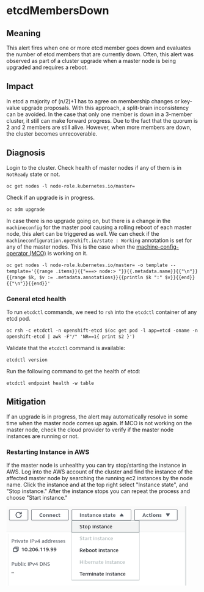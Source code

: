 # etcdMembersDown

## Meaning

This alert fires when one or more etcd member goes down and evaluates the
number of etcd members that are currently down. Often, this alert was observed
as part of a cluster upgrade when a master node is being upgraded and requires a
reboot.

## Impact

In etcd a majority of (n/2)+1 has to agree on membership changes or key-value
upgrade proposals. With this approach, a split-brain inconsistency can be
avoided. In the case that only one member is down in a 3-member cluster, it
still can make forward progress. Due to the fact that the quorum is 2 and 2
members are still alive. However, when more members are down, the cluster
becomes unrecoverable.

## Diagnosis

Login to the cluster. Check health of master nodes if any of them is in
`NotReady` state or not.

```console
oc get nodes -l node-role.kubernetes.io/master=
```

Check if an upgrade is in progress.

```console
oc adm upgrade
```

In case there is no upgrade going on, but there is a change in the
`machineconfig` for the master pool causing a rolling reboot of each master
node, this alert can be triggered as well. We can check if the
`machineconfiguration.openshift.io/state : Working` annotation is set for any of
the master nodes. This is the case when the [machine-config-operator
(MCO)](https://github.com/openshift/machine-config-operator) is working on it.

```console
oc get nodes -l node-role.kubernetes.io/master= -o template --template='{{range .items}}{{"===> node:> "}}{{.metadata.name}}{{"\n"}}{{range $k, $v := .metadata.annotations}}{{println $k ":" $v}}{{end}}{{"\n"}}{{end}}'
```

### General etcd health

To run `etcdctl` commands, we need to `rsh` into the `etcdctl` container of any
etcd pod.

```console
oc rsh -c etcdctl -n openshift-etcd $(oc get pod -l app=etcd -oname -n openshift-etcd | awk -F"/" 'NR==1{ print $2 }')
```

Validate that the `etcdctl` command is available:

```console
etcdctl version
```

Run the following command to get the health of etcd:

```console
etcdctl endpoint health -w table
```

## Mitigation

If an upgrade is in progress, the alert may automatically resolve in some time
when the master node comes up again. If MCO is not working on the master node,
check the cloud provider to verify if the master node instances are running or not.

### Restarting Instance in AWS

If the master node is unhealthy you can try stop/starting the instance
in AWS.  Log into the AWS account of the cluster and find the instance of
the affected master node by searching the running ec2 instances by the node
name.  Click the instance and at the top right select "Instance state", and
"Stop instance."  After the instance stops you can repeat the process and 
choose "Start instance."

![Stop/Start Instance Button](img/ec2-stop-start.png)
